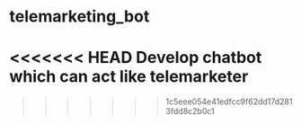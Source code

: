 # telemarketing_bot
<<<<<<< HEAD
Develop chatbot which can act like telemarketer
=======
>>>>>>> 1c5eee054e41edfcc9f62dd17d2813fdd8c2b0c1
